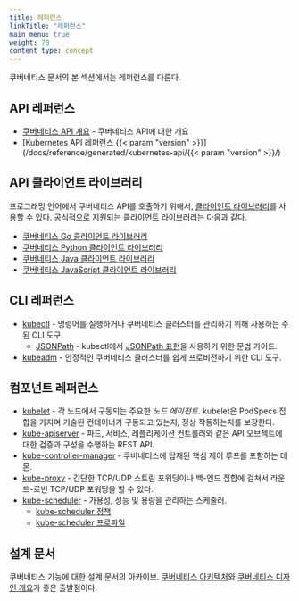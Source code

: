 ```yaml
---
title: 레퍼런스
linkTitle: "레퍼런스"
main_menu: true
weight: 70
content_type: concept
---
```


<!-- overview -->

쿠버네티스 문서의 본 섹션에서는 레퍼런스를 다룬다.



<!-- body -->

## API 레퍼런스

* [쿠버네티스 API 개요](/ko/docs/reference/using-api/api-overview/) - 쿠버네티스 API에 대한 개요
* [Kubernetes API 레퍼런스 {{< param "version" >}}](/docs/reference/generated/kubernetes-api/{{< param "version" >}}/)

## API 클라이언트 라이브러리

프로그래밍 언어에서 쿠버네티스 API를 호출하기 위해서,
[클라이언트 라이브러리](/ko/docs/reference/using-api/client-libraries/)를 사용할 수 있다.
공식적으로 지원되는 클라이언트 라이브러리는 다음과 같다.

- [쿠버네티스 Go 클라이언트 라이브러리](https://github.com/kubernetes/client-go/)
- [쿠버네티스 Python 클라이언트 라이브러리](https://github.com/kubernetes-client/python)
- [쿠버네티스 Java 클라이언트 라이브러리](https://github.com/kubernetes-client/java)
- [쿠버네티스 JavaScript 클라이언트 라이브러리](https://github.com/kubernetes-client/javascript)

## CLI 레퍼런스

* [kubectl](/ko/docs/reference/kubectl/overview/) - 명령어를 실행하거나 쿠버네티스 클러스터를 관리하기 위해 사용하는 주된 CLI 도구.
    * [JSONPath](/docs/reference/kubectl/jsonpath/) - kubectl에서 [JSONPath 표현](https://goessner.net/articles/JsonPath/)을 사용하기 위한 문법 가이드.
* [kubeadm](/docs/reference/setup-tools/kubeadm/kubeadm/) - 안정적인 쿠버네티스 클러스터를 쉽게 프로비전하기 위한 CLI 도구.

## 컴포넌트 레퍼런스

* [kubelet](/docs/reference/command-line-tools-reference/kubelet/) - 각 노드에서 구동되는 주요한 *노드 에이전트*. kubelet은 PodSpecs 집합을 가지며 기술된 컨테이너가 구동되고 있는지, 정상 작동하는지를 보장한다.
* [kube-apiserver](/docs/reference/command-line-tools-reference/kube-apiserver/) - 파드, 서비스, 레플리케이션 컨트롤러와 같은 API 오브젝트에 대한 검증과 구성을 수행하는 REST API.
* [kube-controller-manager](/docs/reference/command-line-tools-reference/kube-controller-manager/) - 쿠버네티스에 탑재된 핵심 제어 루프를 포함하는 데몬.
* [kube-proxy](/docs/reference/command-line-tools-reference/kube-proxy/) - 간단한 TCP/UDP 스트림 포워딩이나 백-엔드 집합에 걸쳐서 라운드-로빈 TCP/UDP 포워딩을 할 수 있다.
* [kube-scheduler](/docs/reference/command-line-tools-reference/kube-scheduler/) - 가용성, 성능 및 용량을 관리하는 스케줄러.
  * [kube-scheduler 정책](/docs/reference/scheduling/policies)
  * [kube-scheduler 프로파일](/docs/reference/scheduling/profiles)

## 설계 문서

쿠버네티스 기능에 대한 설계 문서의 아카이브.
[쿠버네티스 아키텍처](https://git.k8s.io/community/contributors/design-proposals/architecture/architecture.md)와
[쿠버네티스 디자인 개요](https://git.k8s.io/community/contributors/design-proposals)가 좋은 출발점이다.
